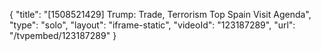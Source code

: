 {
    "title": "[1508521429] Trump: Trade, Terrorism Top Spain Visit Agenda",
    "type": "solo",
    "layout": "iframe-static",
    "videoId": "123187289",
    "url": "\/tvpembed\/123187289"
}